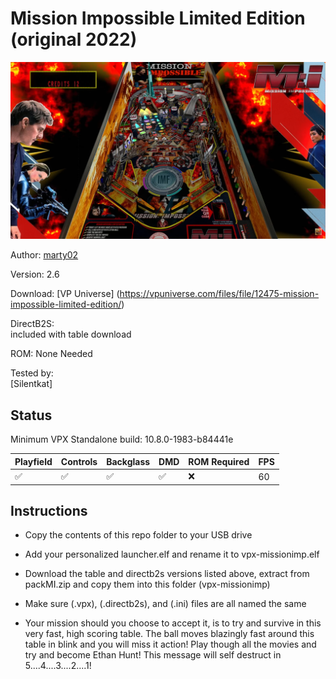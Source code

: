 #  Mission Impossible Limited Edition (original 2022)

![Table Preview](../../images/vpx-missionimp-preview.png)

Author: [marty02](https://vpuniverse.com/profile/16531-marty02/)
  
Version: 2.6
  
Download: [VP Universe] (https://vpuniverse.com/files/file/12475-mission-impossible-limited-edition/)

DirectB2S:  
included with table download

ROM: None Needed

Tested by:  
[Silentkat]


## Status 

Minimum VPX Standalone build: 10.8.0-1983-b84441e

| Playfield | Controls | Backglass | DMD | ROM Required | FPS | 
|-----------|----------|-----------|-----|--------------|-----|
| :white_check_mark: | :white_check_mark: | :white_check_mark: | :white_check_mark: | :x: | 60 |

## Instructions

- Copy the contents of this repo folder to your USB drive
- Add your personalized launcher.elf and rename it to vpx-missionimp.elf
- Download the table and directb2s versions listed above, extract from packMI.zip and copy them into this folder (vpx-missionimp)
- Make sure (.vpx), (.directb2s), and (.ini) files are all named the same


- Your mission should you choose to accept it, is to try and survive in this very fast, high scoring table. The ball moves blazingly fast around this table in blink and you will miss it action! Play though all the movies and try and become Ethan Hunt! This message will self destruct in 5....4....3....2....1!
  
